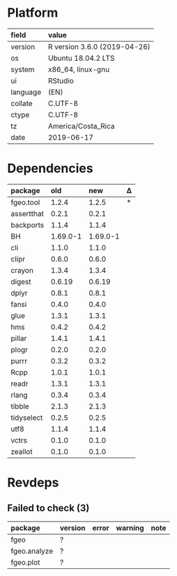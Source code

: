 # Platform

|field    |value                        |
|:--------|:----------------------------|
|version  |R version 3.6.0 (2019-04-26) |
|os       |Ubuntu 18.04.2 LTS           |
|system   |x86_64, linux-gnu            |
|ui       |RStudio                      |
|language |(EN)                         |
|collate  |C.UTF-8                      |
|ctype    |C.UTF-8                      |
|tz       |America/Costa_Rica           |
|date     |2019-06-17                   |

# Dependencies

|package    |old      |new      |Δ  |
|:----------|:--------|:--------|:--|
|fgeo.tool  |1.2.4    |1.2.5    |*  |
|assertthat |0.2.1    |0.2.1    |   |
|backports  |1.1.4    |1.1.4    |   |
|BH         |1.69.0-1 |1.69.0-1 |   |
|cli        |1.1.0    |1.1.0    |   |
|clipr      |0.6.0    |0.6.0    |   |
|crayon     |1.3.4    |1.3.4    |   |
|digest     |0.6.19   |0.6.19   |   |
|dplyr      |0.8.1    |0.8.1    |   |
|fansi      |0.4.0    |0.4.0    |   |
|glue       |1.3.1    |1.3.1    |   |
|hms        |0.4.2    |0.4.2    |   |
|pillar     |1.4.1    |1.4.1    |   |
|plogr      |0.2.0    |0.2.0    |   |
|purrr      |0.3.2    |0.3.2    |   |
|Rcpp       |1.0.1    |1.0.1    |   |
|readr      |1.3.1    |1.3.1    |   |
|rlang      |0.3.4    |0.3.4    |   |
|tibble     |2.1.3    |2.1.3    |   |
|tidyselect |0.2.5    |0.2.5    |   |
|utf8       |1.1.4    |1.1.4    |   |
|vctrs      |0.1.0    |0.1.0    |   |
|zeallot    |0.1.0    |0.1.0    |   |

# Revdeps

## Failed to check (3)

|package      |version |error |warning |note |
|:------------|:-------|:-----|:-------|:----|
|fgeo         |?       |      |        |     |
|fgeo.analyze |?       |      |        |     |
|fgeo.plot    |?       |      |        |     |

